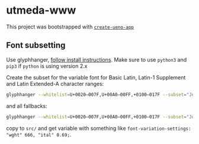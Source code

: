 # utmeda-www

This project was bootstrapped with [`create-ueno-app`](https://github.com/ueno-llc/create-ueno-app)

## Font subsetting

Use glyphhanger, [follow install instructions](https://github.com/filamentgroup/glyphhanger#installation). Make sure to use `python3` and `pip3` if `python` is using version 2.x

Create the subset for the variable font for Basic Latin, Latin-1 Supplement and Latin Extended-A character ranges:

```bash
glyphhanger --whitelist=U+0020–007F,U+00A0–00FF,+0100–017F --subset="Jost Variable Font.ttf" --flavor=woff2
```

and all fallbacks:

```bash
glyphhanger --whitelist=U+0020–007F,U+00A0–00FF,+0100–017F --subset="Jost Variable Font.ttf" --flavor=woff2
```

copy to `src/` and get variable with something like `font-variation-settings: "wght" 666, "ital" 0.69;`.
